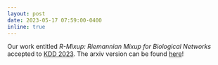 ```yaml
---
layout: post
date: 2023-05-17 07:59:00-0400
inline: true
---
```


Our work entitled *R-Mixup: Riemannian Mixup for Biological Networks* accepted to [KDD 2023](https://kdd.org/kdd2023/). The arxiv version can be found [here](https://arxiv.org/abs/2306.02532)!